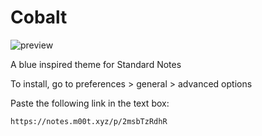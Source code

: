 # Cobalt
![preview](https://raw.githubusercontent.com/m00t316/cobalt/main/CSPreview.png)

A blue inspired theme for Standard Notes

To install, go to preferences > general > advanced options

Paste the following link in the text box: 
```
https://notes.m00t.xyz/p/2msbTzRdhR
```
